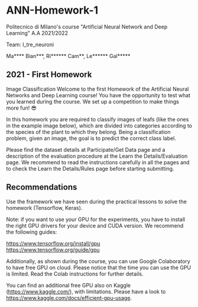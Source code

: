 # ANN-Homework-1

Politecnico di Milano's course "Artificial Neural Network and Deep Learning"
A.A 2021/2022

Team: I_tre_neuroni

Ma**** Bian***, Ri****** Cam**, Le****** Gal*****

## 2021 - First Homework
Image Classification
Welcome to the first Homework of the Artificial Neural Networks and Deep Learning course! You have the opportunity to test what you learned during the course. We set up a competition to make things more fun! 😎

In this homework you are required to classify images of leafs (like the ones in the example image below), which are divided into categories according to the species of the plant to which they belong. Being a classification problem, given an image, the goal is to predict the correct class label.

Please find the dataset details at Participate/Get Data page and a description of the evaluation procedure at the Learn the Details/Evaluation page. We recommend to read the instructions carefully in all the pages and to check the Learn the Details/Rules page before starting submitting.

## Recommendations
Use the framework we have seen during the practical lessons to solve the homework (Tensorflow, Keras).

Note: if you want to use your GPU for the experiments, you have to install the right GPU drivers for your device and CUDA version. We recommend the following guides:

https://www.tensorflow.org/install/gpu
https://www.tensorflow.org/guide/gpu

Additionally, as shown during the course, you can use Google Colaboratory to have free GPU on cloud. Please notice that the time you can use the GPU is limited. Read the Colab instructions for further details.

You can find an additional free GPU also on Kaggle (https://www.kaggle.com/), with limitations. Please have a look to https://www.kaggle.com/docs/efficient-gpu-usage.
